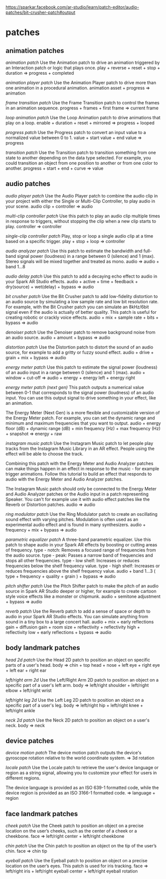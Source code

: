 <https://sparkar.facebook.com/ar-studio/learn/patch-editor/audio-patches/bit-crusher-patch#output>



# patches

## animation patches

*animation patch*
Use the Animation patch to drive an animation triggered by an Interaction patch or logic that plays once.
	play + reverse + reset + stop + duration => progress + completed

*animation player patch*
Use the Animation Player patch to drive more than one animation in a procedural animation.
	animation asset + progress => animation

*frame transition patch*
Use the Frame Transition patch to control the frames in an animation sequence.
	progress + frames + first frame => current frame

*loop animation patch*
Use the Loop Animation patch to drive animations that play on a loop.
	enable + duration + reset + mirrored => progress + looped

*progress patch*
Use the Progress patch to convert an input value to a normalized value between 0 to 1.
	value + start value + end value => progress

*transition patch*
Use the Transition patch to transition something from one state to another depending on the data type selected. For example, you could transition an object from one position to another or from one color to another.
	progress + start + end + curve => value



## audio patches

*audio player patch*
Use the Audio Player patch to combine the audio clip in your project with either the Single or Multi-Clip Controller, to play audio in your scene.
	audio clip + controller => audio

*multi-clip controller patch*
Use this patch to play an audio clip multiple times in response to triggers, without stopping the clip when a new clip starts to play.
	controller => controller

*single-clip controller patch*
Play, stop or loop a single audio clip at a time based on a specific trigger.
	play + stop + loop => controller

*audio analyzer patch*
Use this patch to estimate the bandwidth and full-band signal power (loudness) in a range between 0 (silence) and 1 (max). Stereo signals will be mixed together and treated as mono.
	audio => audio + band 1...8

*audio delay patch*
Use this patch to add a decaying echo effect to audio in your Spark AR Studio effects.
	audio + active + time + feedback + dry(source) + wet(delay) + bypass => audio

*bit crusher patch*
Use the Bit Crusher patch to add low-fidelity distortion to an audio source by simulating a low sample rate and low bit resolution rate. For example, with the Bit Crusher patch you can simulate an 8kHz/6bit signal even if the audio is actually of better quality. This patch is useful for creating robotic or crackly voice effects.
	audio + mix + sample rate + bits + bypass => audio

*denoiser patch*
Use the Denoiser patch to remove background noise from an audio source.
	audio + amount + bypass => audio

*distortion patch*
Use the Distortion patch to distort the sound of an audio source, for example to add a gritty or fuzzy sound effect.
	audio + drive + grain + mix + bypass => audio

*energy meter patch*
Use this patch to estimate the signal power (loudness) of an audio input in a range between 0 (silence) and 1 (max).
	audio + window + cut-off => audio + energy + energy left + energy right

*energy meter patch (next gen)*
This patch outputs a numerical value between 0-1 that corresponds to the signal power (loudness) of an audio input. You can use this output signal to drive something in your effect, like an animation.

The Energy Meter (Next Gen) is a more flexible and customizable version of the Energy Meter patch. For example, you can set the dynamic range and minimum and maximum frequencies that you want to output.
	audio + energy floor (dB) + dynamic range (dB) + min frequency (Hz) + max frequency (Hz) + snapshot => energy + raw

*instagram music patch*
Use the Instagram Music patch to let people play tracks from the Instagram Music Library in an AR effect. People using the effect will be able to choose the track.

Combining this patch with the Energy Meter and Audio Analyzer patches can make things happen in an effect in response to the music - for example trigger animations. Follow this tutorial to build an effect that responds to audio with the Energy Meter and Audio Analyzer patches.

The Instagram Music patch should only be connected to the Energy Meter and Audio Analyzer patches or the Audio input in a patch representing Speaker. You can't for example use it with audio effect patches like the Reverb or Distortion patches.
	audio => audio

*ring modulator patch*
Use the Ring Modulator patch to create an oscillating sound effect with varying pitches. Modulation is often used as an experimental audio effect and is found in many synthesizers.
	audio + frequency + mix + bypass => audio

*parametric equalizer patch*
A three-band parametric equalizer. Use this patch to shape audio in your Spark AR effects by boosting or cutting areas of frequency.
type - notch: Removes a focused range of frequencies from the audio source.
type - peak: Passes a narrow band of frequencies and stops all other frequencies.
type - low shelf: Increases or reduces frequencies below the shelf frequency value.
type - high shelf: Increases or reduces frequencies above the shelf frequency value.
	audio + band 1...3 ( type + frequency + quality + grain ) + bypass => audio

*pitch shifter patch*
Use the Pitch Shifter patch to make the pitch of an audio source in Spark AR Studio deeper or higher, for example to create cartoon style voice effects like a monster or chipmunk.
	audio + semitone adjustment + bypass => audio

*reverb patch*
Use the Reverb patch to add a sense of space or depth to audio in your Spark AR Studio effects. You can simulate anything from sound in a tiny box to a large concert hall.
	audio + mix + early reflections gain + diffusion gain + room size + reflectivity + reflectivity high + reflectivity low + early reflections + bypass => audio



## body landmark patches

*head 2d patch*
Use the Head 2D patch to position an object on specific parts of a user's head.
	body => chin + top head + nose + left eye + right eye + left ear + right ear

*left/right arm 2d*
Use the Left/Right Arm 2D patch to position an object on a specific part of a user's left arm.
	body => left/right shoulder + left/right elbow + left/right wrist

*left/right leg 2d*
Use the Left Leg 2D patch to position an object on a specific part of a user's leg.
	body => left/right hip + left/right knee + left/right ankle

*neck 2d patch*
Use the Neck 2D patch to position an object on a user's neck.
	body => neck



## device patches

*device motion patch*
The device motion patch outputs the device's gyroscope rotation relative to the world coordinate system.
	=> 3d rotation

*locale patch*
Use the Locale patch to retrieve the user's device language or region as a string signal, allowing you to customize your effect for users in different regions.

The device language is provided as an ISO 639-1 formatted code, while the device region is provided as an ISO 3166-1 formatted code.
	=> language + region



## face landmark patches

*cheek patch*
Use the Cheek patch to position an object on a precise location on the user’s cheeks, such as the center of a cheek or a cheekbone.
	face => left/right center + left/right cheekbone

*chin patch*
Use the Chin patch to position an object on the tip of the user’s chin.
	face => chin tip

*eyeball patch*
Use the Eyeball patch to position an object on a precise location on the user’s eyes. This patch is used for iris tracking.
	face => left/right iris + left/right eyeball center + left/right eyeball rotation

